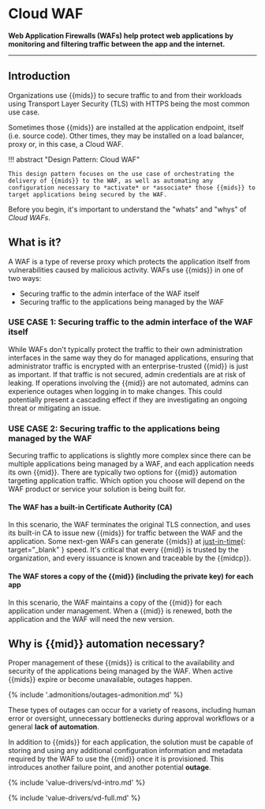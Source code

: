 #  Cloud WAF

**Web Application Firewalls (WAFs) help protect web applications by monitoring and filtering traffic between the app and the internet.**

---

## Introduction

Organizations use {{mids}} to secure traffic to and from their workloads using Transport Layer Security (TLS) with HTTPS being the most common use case.

Sometimes those {{mids}} are installed at the application endpoint, itself (i.e. source code). 
Other times, they may be installed on a load balancer, proxy or, in this case, a Cloud WAF.

!!! abstract "Design Pattern: Cloud WAF"

    This design pattern focuses on the use case of orchestrating the delivery of {{mids}} to the WAF, as well as automating any configuration necessary to *activate* or *associate* those {{mids}} to target applications being secured by the WAF.

Before you begin, it's important to understand the "whats" and "whys" of *Cloud WAFs*. 

## What is it?

A WAF is a type of reverse proxy which protects the application itself from vulnerabilities caused by malicious activity.
WAFs use {{mids}} in one of two ways:

- Securing traffic to the admin interface of the WAF itself
- Securing traffic to the applications being managed by the WAF

### USE CASE 1: Securing traffic to the admin interface of the WAF itself

While WAFs don't typically protect the traffic to their own administration interfaces in the same way they do for managed applications, ensuring that administrator traffic is encrypted with an enterprise-trusted {{mid}} is just as important.
If that traffic is not secured, admin credentials are at risk of leaking.
If operations involving the {{mid}} are not automated, admins can experience outages when logging in to make changes.
This could potentially present a cascading effect if they are investigating an ongoing threat or mitigating an issue.

### USE CASE 2: Securing traffic to the applications being managed by the WAF

Securing traffic to applications is slightly more complex since there can be multiple applications being managed by a WAF, and each application needs its own {{mid}}.
There are typically two options for {{mid}} automation targeting application traffic.
Which option you choose will depend on the WAF product or service your solution is being built for.

#### The WAF has a built-in Certificate Authority (CA)

In this scenario, the WAF terminates the original TLS connection, and uses its built-in CA to issue new {{mids}} for traffic between the WAF and the application.
Some next-gen WAFs can generate {{mids}} at [just-in-time](https://www.ssh.com/academy/iam/just-in-time-access){: target="_blank" } speed.
It's critical that every {{mid}} is trusted by the organization, and every issuance is known and traceable by the {{midcp}}. 

#### The WAF stores a copy of the {{mid}} (including the private key) for each app

In this scenario, the WAF maintains a copy of the {{mid}} for each application under management.
When a {{mid}} is renewed, both the application and the WAF will need the new version.

## Why is {{mid}} automation necessary?

Proper management of these {{mids}} is critical to the availability and security of the applications being managed by the WAF.
When active {{mids}} expire or become unavailable, outages happen.

{% include '.admonitions/outages-admonition.md' %}

These types of outages can occur for a variety of reasons, including human error or oversight, unnecessary bottlenecks during approval workflows or a general **lack of automation**.

In addition to {{mids}} for each application, the solution must be capable of storing and using any additional configuration information and metadata required by the WAF to use the {{mid}} once it is provisioned.
This introduces another failure point, and another potential <span class="outage">**outage**</span>.

{% include 'value-drivers/vd-intro.md' %}

{% include 'value-drivers/vd-full.md' %}